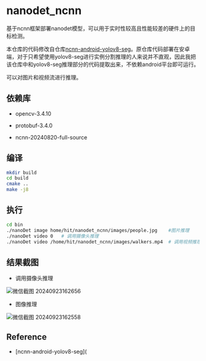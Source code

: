 # nanodet_ncnn
基于ncnn框架部署nanodet模型，可以用于实时性较高且性能较差的硬件上的目标检测。



本仓库的代码修改自仓库[ncnn-android-yolov8-seg](https://github.com/Digital2Slave/ncnn-android-yolov8-seg)。原仓库代码部署在安卓端，对于只希望使用yolov8-seg进行实例分割推理的人来说并不直观，因此我把该仓库中和yolov8-seg推理部分的代码提取出来，不依赖android平台即可运行。

可以对图片和视频流进行推理。



## 依赖库

- opencv-3.4.10

- protobuf-3.4.0
- ncnn-20240820-full-source



##  编译

```sh
mkdir build
cd build
cmake ..
make -j8
```



## 执行

```sh
cd bin
./nanoDet image home/hit/nanodet_ncnn/images/people.jpg    #图片推理
./nanoDet video 0   # 调用摄像头推理
./nanoDet video /home/hit/nanodet_ncnn/images/walkers.mp4  # 调用视频推理
```



## 结果截图

- 调用摄像头推理

![微信截图 20240923162656](https://img.picgo.net/2024/09/23/_2024092316265631376e2c7a554cfd.jpeg)

- 图像推理

![微信截图 20240923162558](https://img.picgo.net/2024/09/23/_2024092316255865d26d711182c466.jpeg)



## Reference

- [ncnn-android-yolov8-seg](
